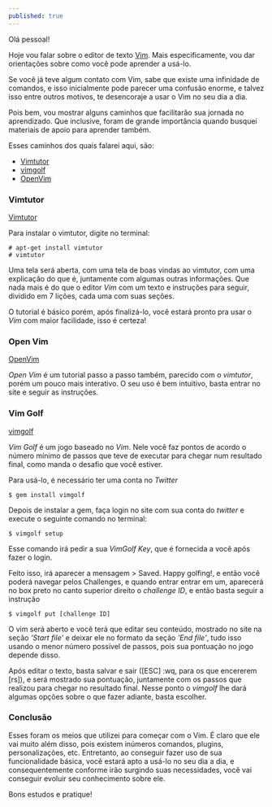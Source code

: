 ```yaml
---
published: true
---
```




Olá pessoal! 

Hoje vou falar sobre o editor de texto [Vim](http://www.vim.org/ "Vim"). Mais especificamente, vou dar orientações sobre como você pode aprender a usá-lo. 

Se você já teve algum contato com Vim, sabe que existe uma infinidade de comandos, e isso inicialmente pode parecer uma confusão enorme, e talvez isso entre outros motivos, te desencoraje a usar o Vim no seu dia a dia. 

Pois bem, vou mostrar alguns caminhos que facilitarão sua jornada no aprendizado. Que inclusive, foram de grande importância quando busquei materiais de apoio para aprender também.

Esses caminhos dos quais falarei aqui, são:
* [Vimtutor](http://linuxcommand.org/man_pages/vimtutor1.html "Vimtutor")
* [vimgolf](http://www.vimgolf.com/ "Vim Golf")
* [OpenVim](http://www.openvim.com/ "OpenVim")

### Vimtutor
[Vimtutor](http://linuxcommand.org/man_pages/vimtutor1.html "Vimtutor")

Para instalar o vimtutor, digite no terminal:
```shell
# apt-get install vimtutor
# vimtutor
```

Uma tela será aberta, com uma tela de boas vindas ao vimtutor, com uma explicação do que é, juntamente com algumas outras informações. Que nada mais é do que o editor _Vim_ com um texto e instruções para seguir, dividido em 7 lições, cada uma com suas seções. 

O tutorial é básico porém, após finalizá-lo, você estará pronto pra usar o _Vim_ com maior facilidade, isso é certeza!

### Open Vim
[OpenVim](http://www.openvim.com/ "OpenVim")

_Open Vim_ é um tutorial passo a passo também, parecido com o _vimtutor_, porém um pouco mais interativo. O seu uso é bem intuitivo, basta entrar no site e seguir as instruções.

### Vim Golf
[vimgolf](http://www.vimgolf.com/ "Vim Golf")

_Vim Golf_ é um jogo baseado no _Vim_. Nele você faz pontos de acordo o número mínimo de passos que teve de executar para chegar num resultado final, como manda o desafio que você estiver.

Para usá-lo, é necessário ter uma conta no _Twitter_

```shell
$ gem install vimgolf
```
Depois de instalar a gem, faça login no site com sua conta do _twitter_ e execute o seguinte comando no terminal:
```shell
$ vimgolf setup
```
Esse comando irá pedir a sua _VimGolf Key_, que é fornecida a você após fazer o login.

Feito isso, irá aparecer a mensagem > Saved. Happy golfing!, e então você poderá navegar pelos Challenges, e quando entrar entrar em um, aparecerá no box preto no canto superior direito o _challenge ID_, e então basta seguir a instrução
```shell
$ vimgolf put [challenge ID]
```
O vim será aberto e você terá que editar seu conteúdo, mostrado no site na seção _'Start file'_ e deixar ele no formato da seção _'End file'_, tudo isso usando o menor número possível de passos, pois sua pontuação no jogo depende disso.

Após editar o texto, basta salvar e sair ([ESC] :wq, para os que encererem [rs]), e será mostrado sua pontuação, juntamente com os passos que realizou para chegar no resultado final. Nesse ponto o _vimgolf_ lhe dará algumas opções sobre o que fazer adiante, basta escolher.


### Conclusão

Esses foram os meios que utilizei para começar com o Vim. É claro que ele vai muito além disso, pois existem inúmeros comandos, plugins, personalizações, etc. Entretanto, ao conseguir fazer uso de sua funcionalidade básica, você estará apto a usá-lo no seu dia a dia, e consequentemente conforme irão surgindo suas necessidades, você vai conseguir evoluir seu conhecimento sobre ele.

Bons estudos e pratique!